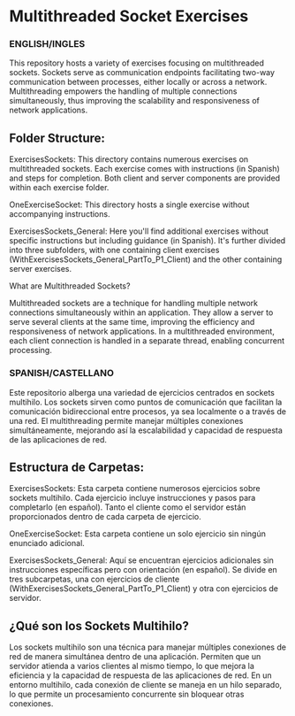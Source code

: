 
# Multithreaded Socket Exercises #

### ENGLISH/INGLES ###

This repository hosts a variety of exercises focusing on multithreaded sockets. Sockets serve as communication endpoints facilitating two-way communication between processes, either locally or across a network. Multithreading empowers the handling of multiple connections simultaneously, thus improving the scalability and responsiveness of network applications.

## Folder Structure: ##

ExercisesSockets:  This directory contains numerous exercises on multithreaded sockets. Each exercise comes with instructions (in Spanish) and steps for completion. Both client and server components are provided within each exercise folder.

OneExerciseSocket: This directory hosts a single exercise without accompanying instructions.

ExercisesSockets_General: Here you'll find additional exercises without specific instructions but including guidance (in Spanish). It's further divided into three subfolders, with one containing client exercises (WithExercisesSockets_General_PartTo_P1_Client) and the other containing server exercises.

What are Multithreaded Sockets?

Multithreaded sockets are a technique for handling multiple network connections simultaneously within an application. They allow a server to serve several clients at the same time, improving the efficiency and responsiveness of network applications. In a multithreaded environment, each client connection is handled in a separate thread, enabling concurrent processing.


### SPANISH/CASTELLANO ###

Este repositorio alberga una variedad de ejercicios centrados en sockets multihilo. Los sockets sirven como puntos de comunicación que facilitan la comunicación bidireccional entre procesos, ya sea localmente o a través de una red. El multithreading permite manejar múltiples conexiones simultáneamente, mejorando así la escalabilidad y capacidad de respuesta de las aplicaciones de red.

## Estructura de Carpetas: ##

ExercisesSockets: Esta carpeta contiene numerosos ejercicios sobre sockets multihilo. Cada ejercicio incluye instrucciones y pasos para completarlo (en español). Tanto el cliente como el servidor están proporcionados dentro de cada carpeta de ejercicio.

OneExerciseSocket: Esta carpeta contiene un solo ejercicio sin ningún enunciado adicional.

ExercisesSockets_General: Aquí se encuentran ejercicios adicionales sin instrucciones específicas pero con orientación (en español). Se divide en tres subcarpetas, una con ejercicios de cliente (WithExercisesSockets_General_PartTo_P1_Client) y otra con ejercicios de servidor.

## ¿Qué son los Sockets Multihilo? ##

Los sockets multihilo son una técnica para manejar múltiples conexiones de red de manera simultánea dentro de una aplicación. Permiten que un servidor atienda a varios clientes al mismo tiempo, lo que mejora la eficiencia y la capacidad de respuesta de las aplicaciones de red. En un entorno multihilo, cada conexión de cliente se maneja en un hilo separado, lo que permite un procesamiento concurrente sin bloquear otras conexiones.
